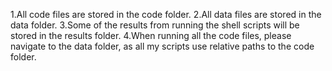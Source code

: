 1.All code files are stored in the code folder.
2.All data files are stored in the data folder.
3.Some of the results from running the shell scripts will be stored in the results folder.
4.When running all the code files, please navigate to the data folder, as all my scripts use relative paths to the code folder.
